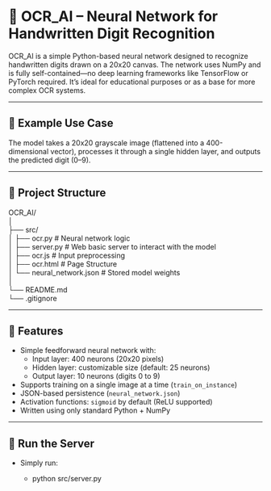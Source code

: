 # 🧠 OCR_AI – Neural Network for Handwritten Digit Recognition

OCR_AI is a simple Python-based neural network designed to recognize handwritten digits drawn on a 20x20 canvas. The network uses NumPy and is fully self-contained—no deep learning frameworks like TensorFlow or PyTorch required. It’s ideal for educational purposes or as a base for more complex OCR systems.

---

## 📸 Example Use Case

The model takes a 20x20 grayscale image (flattened into a 400-dimensional vector), processes it through a single hidden layer, and outputs the predicted digit (0–9).

---

## 📁 Project Structure

OCR_AI/  
│  
├── src/  
│ ├── ocr.py # Neural network logic  
│ ├── server.py # Web basic server to interact with the model  
│ ├── ocr.js # Input preprocessing   
│ ├── ocr.html # Page Structure  
│ └── neural_network.json # Stored model weights   
│  
└── README.md  
└── .gitignore  


---

## 🔧 Features

- Simple feedforward neural network with:
  - Input layer: 400 neurons (20x20 pixels)
  - Hidden layer: customizable size (default: 25 neurons)
  - Output layer: 10 neurons (digits 0 to 9)
- Supports training on a single image at a time (`train_on_instance`)
- JSON-based persistence (`neural_network.json`)
- Activation functions: `sigmoid` by default (ReLU supported)
- Written using only standard Python + NumPy

---

## 🚀 Run the Server

- Simply run:

  - python src/server.py


